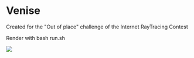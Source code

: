 Venise
======

Created for the "Out of place" challenge of the Internet RayTracing Contest

Render with bash run.sh

![](https://github.com/khayyam90/povray-creations/tree/master/venise/venise.png) 
